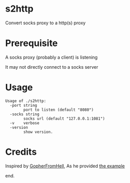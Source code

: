 # s2http

Convert socks proxy to a http(s) proxy

# Prerequisite

A socks proxy (probably a client) is listening

It may not directly connect to a socks server

# Usage

```
Usage of ./s2http:
  -port string
        port to listen (default "8080")
  -socks string
        socks url (default "127.0.0.1:1081")
  -v    verbose
  -version
        show version.
```

# Credits

Inspired by [GopherFromHell](https://www.reddit.com/user/GopherFromHell),
As he provided [the example](https://play.golang.org/p/l0iLtkD1DV)

end.  
